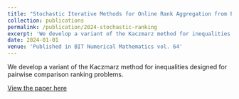```yaml
---
title: "Stochastic Iterative Methods for Online Rank Aggregation from Pairwise Comparisons - Benjamin Jarman, Lara Kassab, Deanna Needell, Alexander Sietsema"
collection: publications
permalink: /publication/2024-stochastic-ranking
excerpt: 'We develop a variant of the Kaczmarz method for inequalities designed for pairwise comparison ranking problems.'
date: 2024-01-01
venue: 'Published in BIT Numerical Mathematics vol. 64'
---
```

We develop a variant of the Kaczmarz method for inequalities designed for pairwise comparison ranking problems.

[View the paper here](https://link.springer.com/article/10.1007/s10543-024-01024-x)